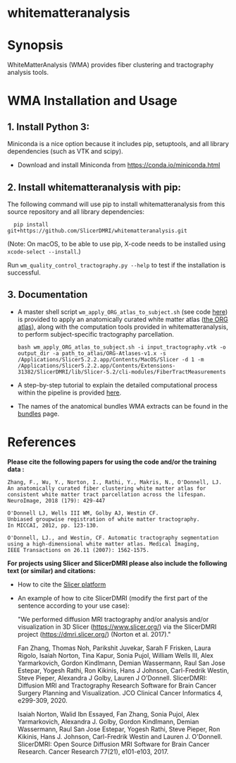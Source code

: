whitematteranalysis
===================

# Synopsis

WhiteMatterAnalysis (WMA) provides fiber clustering and tractography analysis tools.

# WMA Installation and Usage
## 1. Install Python 3:

Miniconda is a nice option because it includes pip, setuptools, and all library dependencies (such as VTK and scipy).

  - Download and install Miniconda from https://conda.io/miniconda.html

## 2. Install whitematteranalysis with pip:

The following command will use pip to install whitematteranalysis from this source repository and all library dependencies:

      pip install git+https://github.com/SlicerDMRI/whitematteranalysis.git


  (Note: On macOS, to be able to use pip, X-code needs to be installed using `xcode-select --install`.)

Run `wm_quality_control_tractography.py --help` to test if the installation is successful.

## 3. Documentation

* A master shell script ```wm_apply_ORG_atlas_to_subject.sh``` (see code [here](https://github.com/SlicerDMRI/whitematteranalysis/blob/73a7948751f49d9fda8ec84fb5caeecaeeb92621/bin/wm_apply_ORG_atlas_to_subject.sh#L1-L40)) is provided to apply an anatomically curated white matter atlas ([the ORG atlas](https://dmri.slicer.org/atlases/)), along with the computation tools provided in whitematteranalysis, to perform subject-specific tractography parcellation.

    ```bash wm_apply_ORG_atlas_to_subject.sh -i input_tractography.vtk -o output_dir -a path_to_atlas/ORG-Atlases-v1.x -s /Applications/Slicer5.2.2.app/Contents/MacOS/Slicer -d 1 -m /Applications/Slicer5.2.2.app/Contents/Extensions-31382/SlicerDMRI/lib/Slicer-5.2/cli-modules/FiberTractMeasurements```

* A step-by-step tutorial to explain the detailed computational process within the pipeline is provided [here](https://github.com/SlicerDMRI/whitematteranalysis/blob/master/doc/subject-specific-tractography-parcellation.md).

* The names of the anatomical bundles WMA extracts can be found in the [bundles](doc/bundles.md) page.

# References

**Please cite the following papers for using the code and/or the training data :**
 
    Zhang, F., Wu, Y., Norton, I., Rathi, Y., Makris, N., O'Donnell, LJ. 
    An anatomically curated fiber clustering white matter atlas for consistent white matter tract parcellation across the lifespan. 
    NeuroImage, 2018 (179): 429-447

    O'Donnell LJ, Wells III WM, Golby AJ, Westin CF. 
    Unbiased groupwise registration of white matter tractography.
    In MICCAI, 2012, pp. 123-130.

    O'Donnell, LJ., and Westin, CF. Automatic tractography segmentation
    using a high-dimensional white matter atlas. Medical Imaging,
    IEEE Transactions on 26.11 (2007): 1562-1575.

**For projects using Slicer and SlicerDMRI please also include the following text (or similar) and citations:**

* How to cite the [Slicer platform](https://slicer.readthedocs.io/en/latest/user_guide/about.html#how-to-cite)
* An example of how to cite SlicerDMRI (modify the first part of the sentence according to your use case):

    "We performed diffusion MRI tractography and/or analysis and/or visualization in 3D Slicer (https://www.slicer.org/) via the SlicerDMRI project (https://dmri.slicer.org/) (Norton et al. 2017)."
    
    Fan Zhang, Thomas Noh, Parikshit Juvekar, Sarah F Frisken, Laura Rigolo, Isaiah Norton, Tina Kapur, Sonia Pujol, William Wells III, Alex Yarmarkovich, Gordon Kindlmann, Demian Wassermann, Raul San Jose Estepar, Yogesh Rathi, Ron Kikinis, Hans J Johnson, Carl-Fredrik Westin, Steve Pieper, Alexandra J Golby, Lauren J O’Donnell. 
    SlicerDMRI: Diffusion MRI and Tractography Research Software for Brain Cancer Surgery Planning and Visualization. 
    JCO Clinical Cancer Informatics 4, e299-309, 2020.

    Isaiah Norton, Walid Ibn Essayed, Fan Zhang, Sonia Pujol, Alex Yarmarkovich, Alexandra J. Golby, Gordon Kindlmann, Demian Wassermann, Raul San Jose Estepar, Yogesh Rathi, Steve Pieper, Ron Kikinis, Hans J. Johnson, Carl-Fredrik Westin and Lauren J. O'Donnell. 
    SlicerDMRI: Open Source Diffusion MRI Software for Brain Cancer Research. Cancer Research 77(21), e101-e103, 2017.
